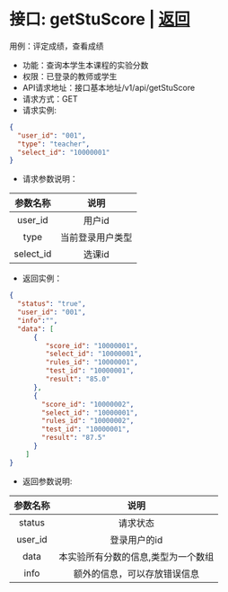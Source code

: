 # 接口: getStuScore | [返回](../Markdown/SelectCourse.md)
用例：评定成绩，查看成绩

* 功能：查询本学生本课程的实验分数
* 权限：已登录的教师或学生
* API请求地址：接口基本地址/v1/api/getStuScore
* 请求方式：GET
* 请求实例:
```json
{
  "user_id": "001",
  "type": "teacher",
  "select_id": "10000001"
}
```
* 请求参数说明：

|  参数名称   |          说明          |
| :---------: | :--------------------: |
|   user_id   |         用户id         |
|    type     |    当前登录用户类型    |
|    select_id     |    选课id    |

* 返回实例：
```json
{
  "status": "true",
  "user_id": "001",
  "info":"",
  "data": [
      {
         "score_id": "10000001",
         "select_id": "10000001",
         "rules_id": "10000001",
         "test_id": "10000001",
         "result": "85.0"
      },
      {
        "score_id": "10000002",
        "select_id": "10000001",
        "rules_id": "10000002",
        "test_id": "10000001",
        "result": "87.5"
      }
    ]
}
```
* 返回参数说明:

| 参数名称 |             说明             |
| :------: | :--------------------------: |
|  status  |           请求状态           |
| user_id  |         登录用户的id         |
|   data   |    本实验所有分数的信息,类型为一个数组     |
|   info   | 额外的信息，可以存放错误信息 |
